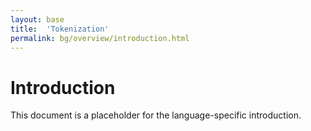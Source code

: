 ```yaml
---
layout: base
title:  'Tokenization'
permalink: bg/overview/introduction.html
---
```


# Introduction

This document is a placeholder for the language-specific introduction.
